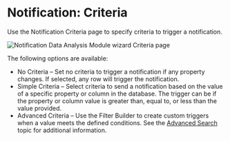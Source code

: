 # Notification: Criteria

Use the Notification Criteria page to specify criteria to trigger a notification.

![Notification Data Analysis Module wizard Criteria page](/img/product_docs/accessanalyzer/12.0/admin/datacollector/ewsmailbox/criteria.webp)

The following options are available:

- No Criteria – Set no criteria to trigger a notification if any property changes. If selected, any
  row will trigger the notification.
- Simple Criteria – Select criteria to send a notification based on the value of a specific property
  or column in the database. The trigger can be if the property or column value is greater than,
  equal to, or less than the value provided.
- Advanced Criteria – Use the Filter Builder to create custom triggers when a value meets the
  defined conditions. See the [Advanced Search](/docs/accessanalyzer/12.0/admin/navigate/datagrid.md#advanced-search) topic
  for additional information.
